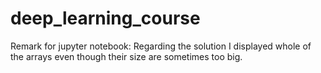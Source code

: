 # deep_learning_course
Remark for jupyter notebook:
Regarding the solution I displayed whole of the arrays even though their size are sometimes too big.
